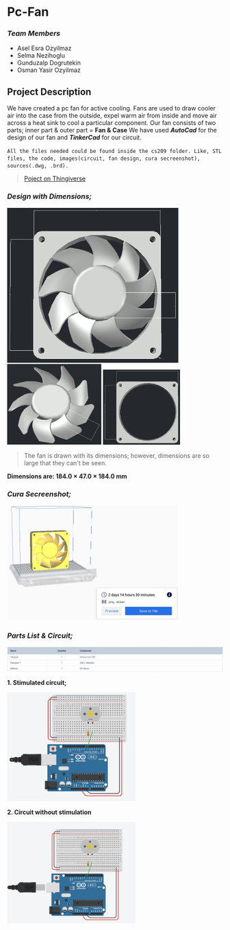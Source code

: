 # Pc-Fan

### *Team Members*

- Asel Esra Ozyilmaz
- Selma Nezihoglu
- Gunduzalp Dogrutekin
- Osman Yasir Ozyilmaz

## Project Description

We have created a pc fan for active cooling. Fans are used to draw cooler air into the case from the outside, expel warm air from inside and move air across a heat sink to cool a particular component.
Our fan consists of two parts; inner part & outer part = **Fan & Case**
We have used ***AutoCad*** for the design of our fan and ***TinkerCad*** for our circuit.

`All the files needed could be found inside the cs209 folder. Like, STL files, the code, images(circuit, fan design, cura secreenshot), sources(.dwg, .brd).`

> [Poject on Thingiverse](https://www.thingiverse.com/thing:4359206)

### *Design with Dimensions;*

<img src= "cs209/Images/frontDimension.png" width="400"> <img src= "cs209/Images/fanDimension.png" width="220"> <img src= "cs209/Images/caseDimension.png" width="180">

> The fan is drawn with its dimensions; however, dimensions are so large that they can't be seen.

**Dimensions are: 184.0 × 47.0 × 184.0 mm**

### *Cura Secreenshot;*

<img src= "cs209/Images/pcFanCura.jpg" width="400">

### *Parts List & Circuit;*

<img src= "cs209/Images/Components.jpeg">

**1. Stimulated circuit;**

<img src= "cs209/Images/circuitStimulation.png" width="300">

**2. Circuit without stimulation**

 <img src= "cs209/Images/circuit.png" width="300">
